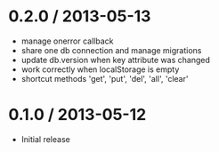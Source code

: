 0.2.0 / 2013-05-13
==================

  * manage onerror callback
  * share one db connection and manage migrations
  * update db.version when key attribute was changed
  * work correctly when localStorage is empty
  * shortcut methods 'get', 'put', 'del', 'all', 'clear'

0.1.0 / 2013-05-12
==================

  * Initial release
